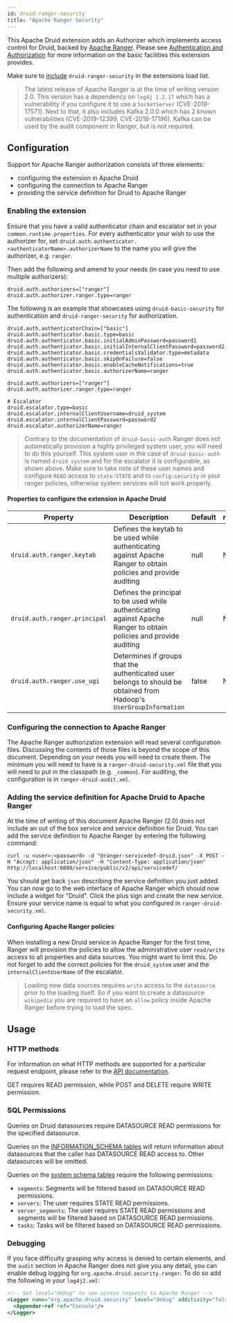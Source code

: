 ```yaml
---
id: druid-ranger-security
title: "Apache Ranger Security"
---
```


<!--
  ~ Licensed to the Apache Software Foundation (ASF) under one
  ~ or more contributor license agreements.  See the NOTICE file
  ~ distributed with this work for additional information
  ~ regarding copyright ownership.  The ASF licenses this file
  ~ to you under the Apache License, Version 2.0 (the
  ~ "License"); you may not use this file except in compliance
  ~ with the License.  You may obtain a copy of the License at
  ~
  ~   http://www.apache.org/licenses/LICENSE-2.0
  ~
  ~ Unless required by applicable law or agreed to in writing,
  ~ software distributed under the License is distributed on an
  ~ "AS IS" BASIS, WITHOUT WARRANTIES OR CONDITIONS OF ANY
  ~ KIND, either express or implied.  See the License for the
  ~ specific language governing permissions and limitations
  ~ under the License.
  -->
  
This Apache Druid extension adds an Authorizer which implements access control for Druid, backed by [Apache Ranger](https://ranger.apache.org/). Please see [Authentication and Authorization](../../design/auth.md) for more information on the basic facilities this extension provides.

Make sure to [include](../../development/extensions.md#loading-extensions) `druid-ranger-security` in the extensions load list.

> The latest release of Apache Ranger is at the time of writing version 2.0. This version has a dependency on `log4j 1.2.17` which has a vulnerability if you configure it to use a `SocketServer` (CVE-2019-17571). Next to that, it also includes Kafka 2.0.0 which has 2 known vulnerabilities (CVE-2019-12399, CVE-2018-17196). Kafka can be used by the audit component in Ranger, but is not required. 

## Configuration

Support for Apache Ranger authorization consists of three elements: 
* configuring the extension in Apache Druid
* configuring the connection to Apache Ranger
* providing the service definition for Druid to Apache Ranger
 
### Enabling the extension
Ensure that you have a valid authenticator chain and escalator set in your `common.runtime.properties`. For every authenticator your wish to use the authorizer for, set `druid.auth.authenticator.<authenticatorName>.authorizerName` to the name you will give the authorizer, e.g. `ranger`. 

Then add the following and amend to your needs (in case you need to use multiple authorizers):

```
druid.auth.authorizers=["ranger"]
druid.auth.authorizer.ranger.type=ranger
```

The following is an example that showcases using `druid-basic-security` for authentication and `druid-ranger-security` for authorization.

```
druid.auth.authenticatorChain=["basic"]
druid.auth.authenticator.basic.type=basic
druid.auth.authenticator.basic.initialAdminPassword=password1
druid.auth.authenticator.basic.initialInternalClientPassword=password2
druid.auth.authenticator.basic.credentialsValidator.type=metadata
druid.auth.authenticator.basic.skipOnFailure=false
druid.auth.authenticator.basic.enableCacheNotifications=true
druid.auth.authenticator.basic.authorizerName=ranger

druid.auth.authorizers=["ranger"]
druid.auth.authorizer.ranger.type=ranger

# Escalator
druid.escalator.type=basic
druid.escalator.internalClientUsername=druid_system
druid.escalator.internalClientPassword=password2
druid.escalator.authorizerName=ranger
```

> Contrary to the documentation of `druid-basic-auth` Ranger does not automatically provision a highly privileged system user, you will need to do this yourself. This system user in the case of `druid-basic-auth` is named `druid_system` and for the escalator it is configurable, as shown above. Make sure to take note of these user names and configure `READ` access to `state:STATE` and to `config:security` in your ranger policies, otherwise system services will not work properly.

#### Properties to configure the extension in Apache Druid
|Property|Description|Default|required|
|--------|-----------|-------|--------|
|`druid.auth.ranger.keytab`|Defines the keytab to be used while authenticating against Apache Ranger to obtain policies and provide auditing|null|No|
|`druid.auth.ranger.principal`|Defines the principal to be used while authenticating against Apache Ranger to obtain policies and provide auditing|null|No|
|`druid.auth.ranger.use_ugi`|Determines if groups that the authenticated user belongs to should be obtained from Hadoop's `UserGroupInformation`|false|No|

### Configuring the connection to Apache Ranger

The Apache Ranger authorization extension will read several configuration files. Discussing the contents of those files is beyond the scope of this document. Depending on your needs you will need to create them. The minimum you will need to have is a `ranger-druid-security.xml` file that you will need to put in the classpath (e.g. `_common`). For auditing, the configuration is in `ranger-druid-audit.xml`.

### Adding the service definition for Apache Druid to Apache Ranger

At the time of writing of this document Apache Ranger (2.0) does not include an out of the box service and service definition for Druid. You can add the service definition to Apache Ranger by entering the following command:

`curl -u <user>:<password> -d "@ranger-servicedef-druid.json" -X POST -H "Accept: application/json" -H "Content-Type: application/json" http://localhost:6080/service/public/v2/api/servicedef/`

You should get back `json` describing the service definition you just added. You can now go to the web interface of Apache Ranger which should now include a widget for "Druid". Click the plus sign and create the new service. Ensure your service name is equal to what you configured in `ranger-druid-security.xml`.

#### Configuring Apache Ranger policies

When installing a new Druid service in Apache Ranger for the first time, Ranger will provision the policies to allow the administrative user `read/write` access to all properties and data sources. You might want to limit this. Do not forget to add the correct policies for the `druid_system` user and the `internalClientUserName` of the escalator.

> Loading new data sources requires `write` access to the `datasource` prior to the loading itself. So if you want to create a datasource `wikipedia` you are required to have an `allow` policy inside Apache Ranger before trying to load the spec. 

## Usage

### HTTP methods

For information on what HTTP methods are supported for a particular request endpoint, please refer to the [API documentation](../../operations/api-reference.md).

GET requires READ permission, while POST and DELETE require WRITE permission.

### SQL Permissions

Queries on Druid datasources require DATASOURCE READ permissions for the specified datasource.

Queries on the [INFORMATION_SCHEMA tables](../../querying/sql-metadata-tables.md#information-schema) will return information about datasources that the caller has DATASOURCE READ access to. Other datasources will be omitted.

Queries on the [system schema tables](../../querying/sql-metadata-tables.md#system-schema) require the following permissions:
- `segments`: Segments will be filtered based on DATASOURCE READ permissions.
- `servers`: The user requires STATE READ permissions.
- `server_segments`: The user requires STATE READ permissions and segments will be filtered based on DATASOURCE READ permissions.
- `tasks`: Tasks will be filtered based on DATASOURCE READ permissions.


### Debugging

If you face difficulty grasping why access is denied to certain elements, and the `audit` section in Apache Ranger does not give you any detail, you can enable debug logging for `org.apache.druid.security.ranger`. To do so add the following in your `log4j2.xml`:

```xml
<!-- Set level="debug" to see access requests to Apache Ranger -->
<Logger name="org.apache.druid.security" level="debug" additivity="false">
  <Appender-ref ref="Console"/>
</Logger>
```
